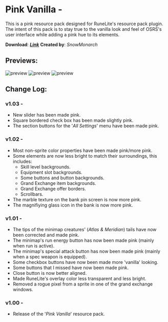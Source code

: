 # Pink Vanilla -
This is a pink resource pack designed for RuneLite's resource pack plugin. The intent of this pack is to stay true to the vanilla look and feel of OSRS's user interface while adding a pink hue to its elements.

**Download**: [***Link***](https://github.com/melkypie/resource-packs/archive/refs/heads/pack-pinkvanilla.zip)
**Created by**: *SnowMonarch*

## Previews:
![preview](https://user-images.githubusercontent.com/52884391/88449294-92d54a00-ce3d-11ea-8df4-37ece42c3872.PNG)
![preview](https://user-images.githubusercontent.com/52884391/88449293-910b8680-ce3d-11ea-8e48-e482ff66b588.PNG)
![preview](https://user-images.githubusercontent.com/52884391/88288474-bb4d2f00-cceb-11ea-9512-38744e3bfa1b.PNG)

## Change Log:
### v1.03 -
 * New slider has been made pink.
 * Square bordered check box has been made slightly pink.
 * The section buttons for the '*All Settings*' menu have been made pink.
  

### v1.02 -
  * Most non-sprite color properties have been made pink/more pink.
  * Some elements are now less bright to match their surroundings, this includes:
    * Skill level backgrounds.
    * Equipment slot backgrounds.
    * Some buttons and button backgrounds.
    * Grand Exchange item backgrounds.
    * Grand Exchange offer borders.
    * Scrollbars.
  * The marble texture on the bank pin screen is now more pink.
  * The magnifiying glass icon in the bank is now more pink.

### v1.01 -
  * The tips of the minimap creatures' (*Atlas & Meridian*) tails have now been corrected and made pink.
  * The minimap's run energy button has now been made pink (mainly when run is active).
  * The minimap's special attack button has now been made pink (mainly when a spec weapon is equipped).
  * Some checkbox buttons have now been made more 'vanilla' looking.
  * Some buttons that I missed have now been made pink.
  * Close button is now better aligned.
  * Made RuneLite's overlay color less transparent and less bright.
  * Removed a rogue pixel from a sprite in one of the grand exchange windows.

### v1.00 -
  * Release of the '*Pink Vanilla*' resource pack.